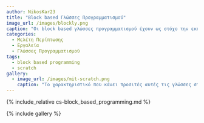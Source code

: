 ```yaml
---
author: NikosKar23
title: "Block based Γλώσσες Προγραμματισμού"
image_url: /images/blockly.png
caption: "Οι block based γλώσσες προγραμματισμού έχουν ως στόχο την εκπαίδευση τόσο των παιδιών όσο και των ενηλίκων που δεν έχουν γνώσεις προγραμματισμού και σκοπεύουν να κάνουν τα πρώτα τους βήματα ή και να «εκμεταλλευτούν τα πλεονεκτήματα που μπορούν να αποκτήσουν από τις βασικές γνώσεις coding. Η αρχή έγινε από το MIT το οποίο δημιούργησε την πρώτη block based γλώσσα, την Scratch. Έκτοτε, ακολούθησαν πολλές παρόμοιες γλώσσες όπως είναι η Blockly."
categories:
  - Μελέτη Περίπτωσης
  - Εργαλεία
  - Γλώσσες Προγραμματισμού
tags:
  - block based programming
  - scratch
gallery:
  - image_url: /images/mit-scratch.png
    caption: "Το χαρακτηριστικό που κάνει προσιτές αυτές τις γλώσσες στους αρχάριους του χώρου του προγραμματισμού, είναι ότι σε «αποτρέπει» να κάνεις συντακτικά λάθη αφού μετατρέπει τις εντολές κειμένου σε κουτάκια-μπλοκ τα οποία τα συνθέτεις κατάλληλα και δημιουργείς το πρόγραμμα σου. Με την βοήθεια αυτών των γλωσσών κεντρίζεται το ενδιαφέρον από μεγάλη μερίδα του κόσμου να ασχοληθεί με τον προγραμματισμό με αποτέλεσμα οι ενδιαφερόμενοι να έχουν μια διασκεδαστική και εποικοδομητική πρώτη επαφή μαζί του."
---
```


{% include_relative cs-block_based_programming.md %}

{% include gallery %}
